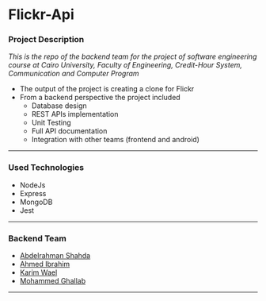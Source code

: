# Flickr-Api

### Project Description

*This is the repo of the backend team for the project of software engineering course at Cairo University, Faculty of Engineering, Credit-Hour System, Communication and Computer Program*

- The output of the project is creating a clone for Flickr
- From a backend perspective the project included
  - Database design
  - REST APIs implementation
  - Unit Testing
  - Full API documentation
  - Integration with other teams (frontend and android)

***

### Used Technologies

- NodeJs
- Express
- MongoDB
- Jest

***

### Backend Team

- [Abdelrahman Shahda](https://github.com/Abdelrahman-Shahda)
- [Ahmed Ibrahim](https://github.com/Ahmed-Ibrahim-99)
- [Karim Wael](https://github.com/Karim-Wael)
- [Mohammed Ghallab](https://github.com/Ghallab98)


***

